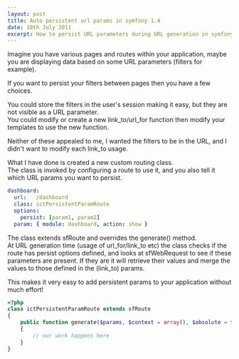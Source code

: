 ```yaml
---
layout: post
title: Auto persistent url params in symfony 1.4
date: 18th July 2011
excerpt: How to persist URL parameters during URL generation in symfony 1.4 with very little work
---
```


Imagine you have various pages and routes within your application, maybe you are displaying
data based on some URL parameters (filters for example).  

If you want to persist your filters between pages then you have a few choices.  

You could store the filters in the user's session making it easy, but they are not visible as a URL parameter.  
You could modify or create a new link_to/url_for function then modify your templates to use the new function.  

Neither of these appealed to me, I wanted the filters to be in the URL, and I didn't want to modify each link_to usage.

What I have done is created a new custom routing class.  
The class is invoked by configuring a route to use it, and you also tell it which URL params you want to persist.

```yaml
dashboard:
  url:   /dashboard
  class: ictPersistentParamRoute
  options:
    persist: [param1, param2]
  param: { module: dashboard, action: show }
```

The class extends sfRoute and overrides the generate() method.  
At URL generation time (usage of url_for/link_to etc) the class checks if the route
has persist options defined, and looks at sfWebRequest to see if these parameters are present.
If they are it will retrieve their values and merge the values to those defined in the (link_to) params.

This makes it very easy to add persistent params to your application without much effort!

```php
<?php
class ictPersistentParamRoute extends sfRoute
{
    public function generate($params, $context = array(), $absolute = false)
    {
        // our work happens here
    }
}
```
